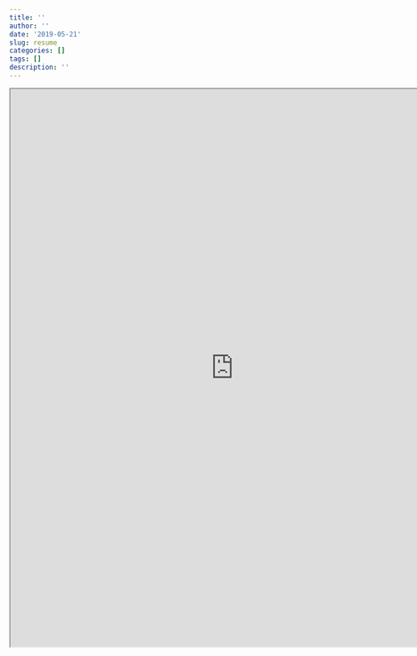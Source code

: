 ```yaml
---
title: ''
author: ''
date: '2019-05-21'
slug: resume
categories: []
tags: []
description: ''
---
```



<iframe src="https://drive.google.com/file/d/1l_P0ltQ3NO8us1X_ljyorvWsKqfXQW6Q/preview" width="800" height="1000blo"></iframe>

